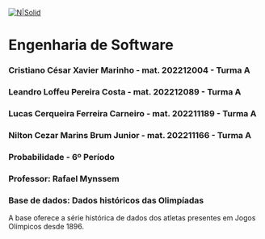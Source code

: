 [![N|Solid](https://universidadedevassouras.edu.br/wp-content/uploads/2022/03/campus_marica.png)](https://universidadedevassouras.edu.br/campus-marica/)

# Engenharia de Software
### Cristiano César Xavier Marinho - mat.  202212004 - Turma A 
### Leandro Loffeu Pereira Costa - mat. 202212089 - Turma A
### Lucas Cerqueira Ferreira Carneiro - mat. 202211189  - Turma A
### Nilton Cezar Marins Brum Junior - mat. 202211166  - Turma A
### Probabilidade - 6º Período
### Professor: Rafael Mynssem

### Base de dados: Dados históricos das Olimpíadas
A base oferece a série histórica de dados dos atletas presentes em Jogos Olímpicos desde 1896.
